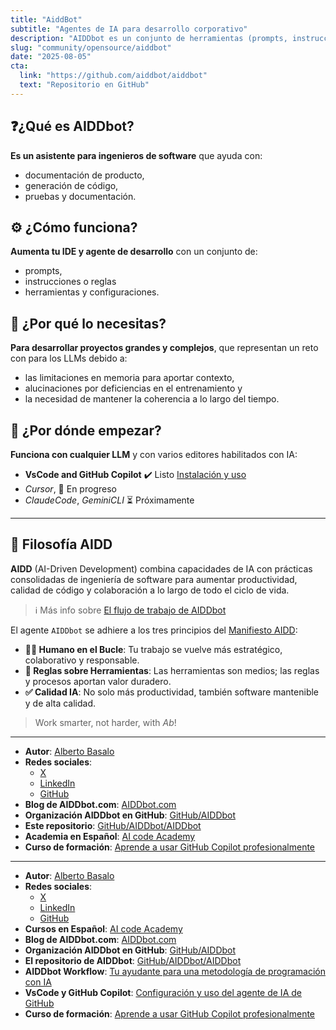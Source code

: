 ```yaml
---
title: "AiddBot"
subtitle: "Agentes de IA para desarrollo corporativo"
description: "AIDDbot es un conjunto de herramientas (prompts, instrucciones, agentes, etc.) para que puedas usar fácilmente toda la potencia de la IA en tu día a día."
slug: "community/opensource/aiddbot"
date: "2025-08-05"
cta:
  link: "https://github.com/aiddbot/aiddbot"
  text: "Repositorio en GitHub"
---
```

## ❓¿Qué es AIDDbot?

**Es un asistente para ingenieros de software**  que ayuda con:

- documentación de producto, 
- generación de código, 
- pruebas y documentación.

## ⚙️ ¿Cómo funciona?

**Aumenta tu IDE y agente de desarrollo** con un conjunto de:

  - prompts, 
  - instrucciones o reglas 
  - herramientas y configuraciones.

## 🎯 ¿Por qué lo necesitas?

**Para desarrollar proyectos grandes y complejos**, que representan un reto con para los LLMs debido a:

- las limitaciones en memoria para aportar contexto, 
- alucinaciones por deficiencias en el entrenamiento y 
- la necesidad de mantener la coherencia a lo largo del tiempo.

## 🚀 ¿Por dónde empezar?

**Funciona con cualquier LLM** y con varios editores habilitados con IA:

-  **VsCode and GitHub Copilot** ✔️ Listo [Instalación y uso](https://github.com/AIDDbot/AIDDbot/blob/main/docs/vscode_aiddbot.md)
- _Cursor_, 🚧 En progreso
- _ClaudeCode_, _GeminiCLI_ ⏳ Próximamente
  
---

## 💭 Filosofía AIDD

**AIDD** (AI-Driven Development) combina capacidades de IA con prácticas consolidadas de ingeniería de software para aumentar productividad, calidad de código y colaboración a lo largo de todo el ciclo de vida.

> ℹ️ Más info sobre [El flujo de trabajo de AIDDbot](https://aicode.academy/blog/es/aiddbot-workflow/)

El agente `AIDDbot` se adhiere a los tres principios del [Manifiesto AIDD](https://aiddbot.com/aidd-manifesto):

- **🧑‍💻 Humano en el Bucle**: Tu trabajo se vuelve más estratégico, colaborativo y responsable.
- **🔧 Reglas sobre Herramientas**: Las herramientas son medios; las reglas y procesos aportan valor duradero.
- **✅ Calidad IA**: No solo más productividad, también software mantenible y de alta calidad.

> Work smarter, not harder, with _Ab_!

---

- **Autor**: [Alberto Basalo](https://albertobasalo.dev)
- **Redes sociales**:
  - [X](https://x.com/albertobasalo)
  - [LinkedIn](https://www.linkedin.com/in/albertobasalo/)
  - [GitHub](https://github.com/albertobasalo)
- **Blog de AIDDbot.com**: [AIDDbot.com](https://aiddbot.com)
- **Organización AIDDbot en GitHub**: [GitHub/AIDDbot](https://github.com/AIDDbot)
- **Este repositorio**: [GitHub/AIDDbot/AIDDbot](https://github.com/AIDDbot/AIDDbot)
- **Academia en Español**: [AI code Academy](https://aicode.academy)
- **Curso de formación**: [Aprende a usar GitHub Copilot profesionalmente](https://aicode.academy/cursos/vs-code-copilot/)

---

- **Autor**: [Alberto Basalo](https://albertobasalo.dev)
- **Redes sociales**:
  - [X](https://x.com/albertobasalo)
  - [LinkedIn](https://www.linkedin.com/in/albertobasalo/)
  - [GitHub](https://github.com/albertobasalo)
- **Cursos en Español**: [AI code Academy](https://aicode.academy)
- **Blog de AIDDbot.com**: [AIDDbot.com](https://aiddbot.com)
- **Organización AIDDbot en GitHub**: [GitHub/AIDDbot](https://github.com/AIDDbot)
- **El repositorio de AIDDbot**: [GitHub/AIDDbot/AIDDbot](https://github.com/AIDDbot/AIDDbot)
- **AIDDbot Workflow**: [Tu ayudante para una metodología de programación con IA](https://aicode.academy/blog/es/aiddbot-workflow/)
- **VsCode y GitHub Copilot**: [Configuración y uso del agente de IA de GitHub](https://aicode.academy/blog/es/vscode-github-copilot/)
- **Curso de formación**: [Aprende a usar GitHub Copilot profesionalmente](https://aicode.academy/cursos/vs-code-copilot/)